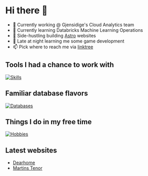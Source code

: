 # Hi there 👋

- 🔭 Currently working @ Gjensidige's Cloud Analytics team
- 🌱 Currently learning Databricks Machine Learning Operations
- 🦾 Side-hustling building [Astro] websites
- 🌃 Late at night learning me some game development
- 📫 Pick where to reach me via [linktree]

## Tools I had a chance to work with

[![Skills](https://skillicons.dev/icons?i=aws,astro,azure,docker,fastapi,git,grafana,linux,pug,py,tailwind,terraform)](https://skillicons.dev)

## Familiar database flavors

[![Databases](https://skillicons.dev/icons?i=elasticsearch,mysql,postgres,rabbitmq,redis,sqlite)](https://skillicons.dev)

## Things I do in my free time

[![Hobbies](https://skillicons.dev/icons?i=ableton,arduino,raspberrypi,unreal)](https://skillicons.dev)

## Latest websites

- [Dearhome]
- [Martins Tenor]

<!-- ![My Github Stats](https://github-readme-stats.vercel.app/api?username=psychonout) -->

[Astro]: https://astro.js
[linktree]: https://linktr.ee/psychonout

[Martins Tenor]: https://martinstenor.com
[Dearhome]: https://dearhome.lt
